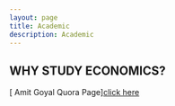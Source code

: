 ```yaml
---
layout: page
title: Academic
description: Academic
---
```


## **WHY STUDY ECONOMICS?**

[ Amit Goyal Quora Page][click here](https://www.quora.com/Why-should-I-study-economics/answer/Amit-Goyal-135)






